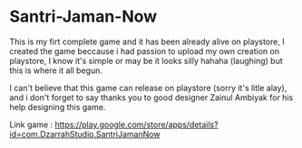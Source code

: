 # Santri-Jaman-Now
This is my firt complete game and it has been already alive on playstore, I created the game beccause i had passion to upload my own creation on playstore, I know it's simple or may be it looks silly hahaha (laughing) but this is where it all begun.

I can't believe that this game can release on playstore (sorry it's litle alay), and i don't forget to say thanks you to good designer Zainul Ambiyak for his help designing this game.


Link game : https://play.google.com/store/apps/details?id=com.DzarrahStudio.SantriJamanNow
